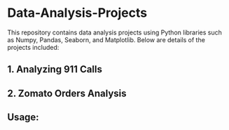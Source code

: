 # Data-Analysis-Projects

This repository contains data analysis projects using Python libraries such as Numpy, Pandas, Seaborn, and Matplotlib. Below are details of the projects included:

## 1. Analyzing 911 Calls



## 2. Zomato Orders Analysis


## Usage:

